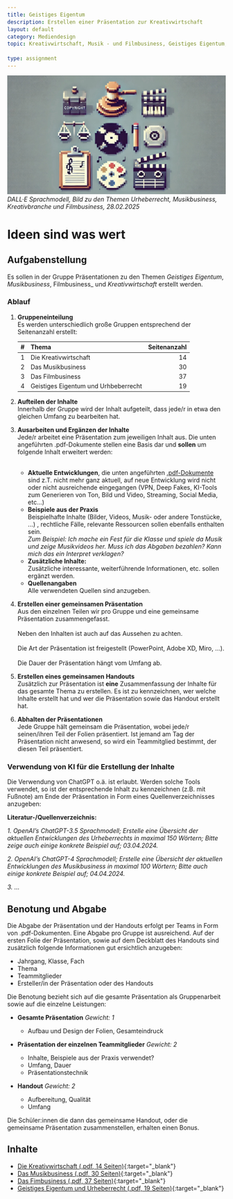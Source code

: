 ```yaml
---
title: Geistiges Eigentum
description: Erstellen einer Präsentation zur Kreativwirtschaft
layout: default
category: Mediendesign
topic: Kreativwirtschaft, Musik - und Filmbusiness, Geistiges Eigentum, Urheberrecht

type: assignment
---
```



![The Illusion of Life Disney Animation](img/urheberrecht.jpg)
_DALL·E Sprachmodell, Bild zu den Themen Urheberrecht, Musikbusiness, Kreativbranche und Filmbusiness, 28.02.2025_
# Ideen sind was wert

## Aufgabenstellung
Es sollen in der Gruppe Präsentationen zu den Themen _Geistiges Eigentum_, _Musikbusiness_, Filmbusiness_ und _Kreativwirtschaft_ erstellt werden.

### Ablauf

1. **Gruppeneinteilung**<br>Es werden unterschiedlich große Gruppen entsprechend der Seitenanzahl erstellt:

   | # | Thema                                | Seitenanzahl |
   |--------------------------------------|----|----:|
   |1| Die Kreativwirtschaft                |14|
   |2| Das Musikbusiness                    |30|
   |3| Das Filmbusiness                     |37|
   |4| Geistiges Eigentum und Urhbeberrecht |19|

2. **Aufteilen der Inhalte**<br>Innerhalb der Gruppe wird der Inhalt aufgeteilt, dass jede/r in etwa den gleichen Umfang zu bearbeiten hat.


3. **Ausarbeiten und Ergänzen der Inhalte**<br>Jede/r arbeitet eine Präsentation zum jeweiligen Inhalt aus. Die unten angeführten .pdf-Dokumente stellen eine Basis dar und **sollen** um folgende Inhalt erweitert werden:<br><br>
    - **Aktuelle Entwicklungen**, die unten angeführten [.pdf-Dokumente](#Inhalte)  sind z.T. nicht mehr ganz aktuell, auf neue Entwicklung wird nicht oder nicht ausreichende eingegangen (VPN, Deep Fakes, KI-Tools zum Generieren von Ton, Bild und Video, Streaming, Social Media, etc...)
    - **Beispiele aus der Praxis**<br>
      Beispielhafte Inhalte (Bilder, Videos, Musik- oder andere Tonstücke, ...) , rechtliche Fälle, relevante Ressourcen sollen ebenfalls enthalten sein. <br>
      _Zum Beispiel: Ich mache ein Fest für die Klasse und spiele da Musik und zeige Musikvideos her. Muss ich das Abgaben bezahlen? Kann mich das ein Interpret verklagen?_
    -  **Zusätzliche Inhalte:**<br>Zusätzliche interessante, weiterführende Informationen, etc. sollen ergänzt werden.
    - **Quellenangaben**<br> Alle verwendeten Quellen sind anzugeben.


4. **Erstellen einer gemeinsamen Präsentation**<br>
   Aus den einzelnen Teilen wir pro Gruppe und eine gemeinsame Präsentation zusammengefasst. <br><br>Neben den Inhalten ist auch auf das Aussehen zu achten. <br><br>Die Art der Präsentation ist freigestellt (PowerPoint, Adobe XD, Miro, ...).<br><br>Die Dauer der Präsentation hängt vom Umfang ab.


5. **Erstellen eines gemeinsamen Handouts**<br>
   Zusätzlich zur Präsentation ist **eine** Zusammenfassung der Inhalte für das gesamte Thema zu erstellen. Es ist zu kennzeichnen, wer welche Inhalte erstellt hat und wer die Präsentation sowie das Handout erstellt hat.


6. **Abhalten der Präsentationen**<br>
   Jede Gruppe hält gemeinsam die Präsentation, wobei jede/r seinen/ihren Teil der Folien präsentiert. Ist jemand am Tag der Präsentation nicht anwesend, so wird ein Teammitglied bestimmt, der diesen Teil präsentiert.

### Verwendung von KI für die Erstellung der Inhalte

Die Verwendung von ChatGPT o.ä. ist erlaubt. Werden solche Tools verwendet, so ist der entsprechende Inhalt zu kennzeichnen (z.B. mit Fußnote) am Ende der Präsentation in Form eines Quellenverzeichnisses anzugeben:

**Literatur-/Quellenverzeichnis:**<br>

_1. OpenAI’s ChatGPT-3.5 Sprachmodell; Erstelle eine Übersicht der aktuellen Entwicklungen des Urheberrechts in maximal 150 Wörtern; Bitte zeige auch einige konkrete Beispiel auf; 03.04.2024._

_2. OpenAI’s ChatGPT-4 Sprachmodell; Erstelle eine Übersicht der aktuellen Entwicklungen des Musikbusiness in maximal 100 Wörtern; Bitte auch einige konkrete Beispiel auf; 04.04.2024._

_3. ..._

## Benotung und Abgabe

Die Abgabe der Präsentation und der Handouts erfolgt per Teams in Form von .pdf-Dokumenten. Eine Abgabe pro Gruppe ist ausreichend. Auf der ersten Folie der Präsentation, sowie auf dem Deckblatt des Handouts sind zusätzlich folgende Informationen gut ersichtlich anzugeben:

* Jahrgang, Klasse, Fach
* Thema
* Teammitglieder
* Ersteller/in der Präsentation oder des Handouts

Die Benotung bezieht sich auf die gesamte Präsentation als Gruppenarbeit sowie auf die einzelne Leistungen:

- **Gesamte Präsentation** *Gewicht: 1*
    - Aufbau und Design der Folien, Gesamteindruck

- **Präsentation der einzelnen Teammitglieder** *Gewicht: 2*
    - Inhalte, Beispiele aus der Praxis verwendet?
    - Umfang, Dauer
    - Präsentationstechnik

- **Handout** *Gewicht: 2*
    - Aufbereitung, Qualität
    - Umfang

Die Schüler:innen die dann das gemeinsame Handout, oder die gemeinsame Präsentation zusammenstellen, erhalten einen Bonus.

## Inhalte
- [Die Kreativwirtschaft (.pdf, 14 Seiten)](./assets/01_die-kreativwirtschaft_14.pdf){:target="_blank"}
- [Das Musikbusiness (.pdf, 30 Seiten)](./assets/02_so-funktioniert-das-musikbusiness_30.pdf){:target="_blank"}
- [Das Fimbusiness (.pdf, 37 Seiten)](./assets/03_so-funktioniert-das-filmbusiness_37.pdf){:target="_blank"}
- [Geistiges Eigentum und Urheberrecht (.pdf, 19 Seiten)](./assets/04_geistiges-eigentum-und-urheberrecht_19.pdf){:target="_blank"}
